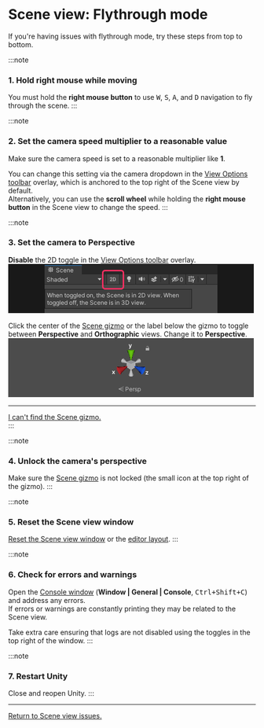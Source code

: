 # Scene view: Flythrough mode
If you're having issues with flythrough mode, try these steps from top to bottom.

:::note
### 1. Hold right mouse while moving
You must hold the **right mouse button** to use <kbd>W</kbd>, <kbd>S</kbd>, <kbd>A</kbd>, and <kbd>D</kbd> navigation to fly through the scene.
:::

:::note
### 2. Set the camera speed multiplier to a reasonable value
Make sure the camera speed is set to a reasonable multiplier like **1**.  

You can change this setting via the camera dropdown in the [View Options toolbar](https://docs.unity3d.com/Manual/ViewModes.html) overlay, which is anchored to the top right of the Scene view by default.  
Alternatively, you can use the **scroll wheel** while holding the **right mouse button** in the Scene view to change the speed.
:::

:::note
### 3. Set the camera to Perspective

**Disable** the 2D toggle in the [View Options toolbar](https://docs.unity3d.com/Manual/ViewModes.html) overlay.  
![2D Scene view Toggle](scene-view-2d-toggle.png)

Click the center of the [Scene gizmo](https://docs.unity3d.com/Manual/SceneViewNavigation.html) or the label below the gizmo to toggle between **Perspective** and **Orthographic** views. Change it to **Perspective**.  
![Scene gizmo](scene-view-trumpets.png)

---
[I can't find the Scene gizmo.](Enabling%20Overlays.md)  
:::

:::note
### 4. Unlock the camera's perspective
Make sure the [Scene gizmo](https://docs.unity3d.com/Manual/SceneViewNavigation.html) is not locked (the small icon at the top right of the gizmo).
:::

:::note
### 5. Reset the Scene view window
[Reset the Scene view window](../Windows/Resetting%20Windows.md) or the [editor layout](../Windows/Resetting%20Layout.md).
:::

:::note
### 6. Check for errors and warnings
Open the [Console window](https://docs.unity3d.com/Manual/Console.html) (**Window | General | Console**, <kbd>Ctrl+Shift+C</kbd>) and address any errors.    
If errors or warnings are constantly printing they may be related to the Scene view.

Take extra care ensuring that logs are not disabled using the toggles in the top right of the window.
:::

:::note
### 7. Restart Unity
Close and reopen Unity.
:::

---

[Return to Scene view issues.](../Scene%20View.md)
